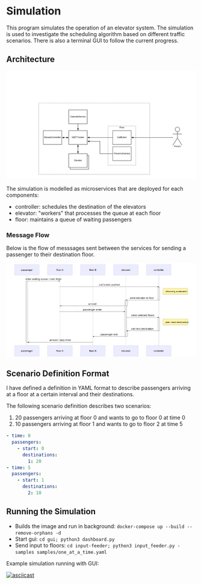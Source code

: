 # Simulation

This program simulates the operation of an elevator system. The simulation is used to investigate the scheduling algorithm based on different traffic scenarios. There is also a terminal GUI to follow the current progress.

## Architecture

![component diagram](./assets/Elevator&#32;Componets&#32;Diagram.png "Component Diagram")

The simulation is modelled as microservices that are deployed for each components:

- controller: schedules the destination of the elevators
- elevator: "workers" that processes the queue at each floor
- floor: maintains a queue of waiting passengers

### Message Flow

Below is the flow of messsages sent between the services for sending a passenger to their destination floor.

![Message Flow](assets/message-flow.png "message flow")

## Scenario Definition Format

I have defined a definition in YAML format to describe passengers arriving at a floor at a certain interval and their destinations.

The following scenario definition describes two scenarios:

1. 20 passengers arriving at floor 0 and wants to go to floor 0 at time 0
2. 10 passengers arriving at floor 1 and wants to go to floor 2 at time 5

```yaml
- time: 0
  passengers:
    - start: 0
      destinations:
        1: 20
- time: 5
  passengers:
    - start: 1
      destinations:
        2: 10
```

## Running the Simulation

- Builds the image and run in background: `docker-compose up --build --remove-orphans -d`
- Start gui: `cd gui; python3 dashboard.py`
- Send input to floors: `cd input-feeder; python3 input_feeder.py -samples samples/one_at_a_time.yaml`

Example simulation running with GUI:

[![asciicast](https://asciinema.org/a/310760.svg)](https://asciinema.org/a/310760)
